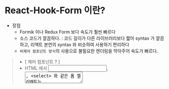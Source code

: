 # React-Hook-Form 이란?

- 장점
  - Formik 이나 Redux Form 보다 속도가 훨씬 빠르다
  - 소스 코드가 깔끔하다.
    : 코드 길이가 다른 라이브러리보다 짧아 syntax 가 깔끔하고, 리액트 본연의 syntax 와 비슷하여 사용하기 편리하다
  - `비제어 컴포넌트 방식`의 사용으로 불필요한 렌더링을 막아주어 속도가 빠르다.

> - [ 제어 컴포넌트 ? ]
> - HTML 에서 <input>, <textarea>, <select> 와 같은 폼 엘리멘트는 일반적으로 사용자의 입력을 기반으로 자신의 state 를 관리하고 업데이트함
> - `React` 에서는 변경할 수 있는 `state` 가 일반적으로 컴포넌트의 state 속성에 유지되며 `setState()` 에 의해 업데이트 됨
> - 즉, 제어 컴포넌트 : `state 가 렌더링을 제어하는 것` (ex. onChange 방식)
>   - 사용자가 입력한 값과 저장되는 값이 실시간으로 동기화됨
>   - 데이터를 전부 받아올 수 있어 유효성 검사에 탁월함
>   - 데이터를 하나하나 다 받아오므로 비효율적 + 속도 느림
>   - React 컴포넌트에서 다루어짐
>   - 대부분 경우에 폼을 구현하는데 제어 컴포넌트를 사용하는 것이 좋음

> - [ 비제어 컴포넌트 ? ]
> - DOM 자체에서 폼 데이터가 다루어짐
> - 모든 state 업데이트에 대한 이벤트 핸들러를 작성하는 대신, ref 를 사용하여 DOM 에서 폼 값 가져옴
> - ref = 값을 업데이트 해도 리렌더링 X
> - 입력이 모두 되고 난 후 ref 를 통해 값을 한 번에 가져와서 활용함
